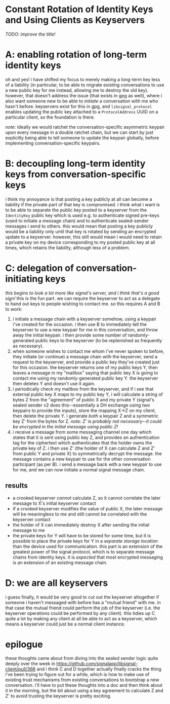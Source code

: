 Constant Rotation of Identity Keys and Using Clients as Keyservers
==================================================================

*TODO: improve the title!*

# A: enabling rotation of long-term identity keys
oh and yes! i have shifted my focus to merely making a long-term key less of a liability (in particular, to be able to migrate existing conversations to use a new public key for me instead, allowing me to destroy the old key). however, that doesn't address the issue (that exists in gpg as well), where i also want someone new to be able to *initiate* a conversation with me who hasn't before. keyservers exist for this in gpg, and `libsignal_protocol` enables updating the public key attached to a `ProtocolAddress` UUID on a particular client, so the foundation is there.

*note*: ideally we would ratchet the conversation-specific asymmetric keypair upon every message in a double ratchet chain, but we can start by just explicitly being able to tell someone to update the keypair globally, before implementing conversation-specific keypairs.

# B: decoupling long-term identity keys from conversation-specific keys
i think my annoyance is that posting a key publicly at all can become a liability if the private part of that key is compromised. i think what i want is to be able to separate the public key posted to a keyserver from the `IdentityKey` public key which is used e.g. to authenticate signed pre-keys (used to initiate a message chain) and to authenticate sealed-sender messages i send to others. this would mean that posting a key publicly would be a liability only until that key is rotated by sending an encrypted update to a keyserver. however, this still would mean i would need to retain a private key on my device corresponding to my posted public key at all times, which retains the liability, although less of a problem.

# C: delegation of conversation-initiating keys
*this begins to look a lot more like signal's server, and i think that's a good sign!*
this is the fun part. we can require the keyserver to act as a delegate to hand out keys to people wishing to contact me. so this requires A and B to work:
1. i initiate a message chain with a keyserver somehow, using a keypair i've created for the occasion. i then use B to immediately tell the keyserver to use a new keypair for me in this conversation, and throw away the initial keypair. i then provide some number of randomly-generated public keys to the keyserver (to be replenished as frequently as necessary).
2. when someone wishes to contact me whom i've never spoken to before, they initiate (or continue) a message chain with the keyserver, send a request to the keyserver, and provide a public key they've created just for this occasion. the keyserver returns one of my public keys Y, then leaves a message in my "mailbox" saying that public key X is going to contact me using my randomly-generated public key Y. the keyserver then deletes Y and doesn't use it again.
3. i periodically check my mailbox from the keyserver, and if i see that external public key X maps to my public key Y, i will calculate a string of bytes Z from the "agreement" of public X and my private Y (signal's sealed sender v2 does this--essentially a DH exchange using two keypairs to provide the inputs), store the mapping X->Z on my client, then delete the private Y. i generate *both* a keypair Z and a symmetric key Z' from the bytes for Z. *note: Z' is probably not necessary--it could be encrypted in the initial message using public Z!*
4. i receive a message from some messaging channel one day which states that it is sent using public key Z, and provides an authentication tag for the ciphertext which authenticates that the holder owns the private key of Z. i then use Z' (the holder of X can calculate Z and Z' from public Y and private X) to symmetrically decrypt the message. the message contains a new keypair to use for the other conversation participant (as per B). i send a message back with a new keypair to use for me, and we can now initiate a normal signal message chain.

## results
- a crooked keyserver *cannot* calculate Z, so it cannot correlate the later message to X's initial keyserver contact
- if a crooked keyserver modifies the value of public X, the later message will be meaningless to me and still cannot be correlated with the keyserver contact
- the holder of X can immediately destroy X after sending the initial message to me
- the private keys for Y will have to be stored for some time, but it is possible to place the private keys for Y in a *separate storage location* than the device used for communication. this part is an extension of the greatest power of the signal protocol, which is to separate message chains from identity keys. it is *expected* that most encrypted messaging is an extension of an existing message chain.

# D: we are all keyservers
i guess finally, it would be very good to cut out the keyserver altogether if someone i haven't messaged with before has a "mutual friend" with me. in that case the mutual friend could perform the job of the keyserver (i.e. the keyserver operations could be performed by any client). this tidies up C quite a lot by making any client at all be able to act as a keyserver, which means a keyserver could just be a normal client instance.

# epilogue

these thoughts came about from diving into the sealed sender logic quite deeply over the week in https://github.com/signalapp/libsignal-client/pull/366 and i think C and D together actually finally cracks the thing i've been trying to figure out for a while, which is how to make use of existing trust mechanisms from existing conversations to bootstrap a new conversation. i'll have to put these thoughts into a doc and then think about it in the morning, but the bit about using a key agreement to calculate Z and Z' to avoid trusting the keyserver is pretty exciting.
